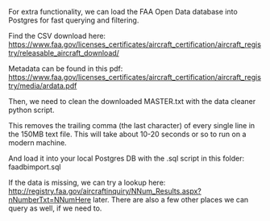 For extra functionality, we can load the FAA Open Data database into Postgres for fast querying and filtering.

Find the CSV download here:
https://www.faa.gov/licenses_certificates/aircraft_certification/aircraft_registry/releasable_aircraft_download/

Metadata can be found in this pdf: https://www.faa.gov/licenses_certificates/aircraft_certification/aircraft_registry/media/ardata.pdf

Then, we need to clean the downloaded MASTER.txt with the data cleaner python script.

This removes the trailing comma (the last character) of every single line in the 150MB text file. This will take about 10-20 seconds or so to run on a modern machine.

And load it into your local Postgres DB with the .sql script in this folder: faadbimport.sql

If the data is missing, we can try a lookup here: http://registry.faa.gov/aircraftinquiry/NNum_Results.aspx?nNumberTxt=NNumHere later. There are also a few other places we can query as well, if we need to.